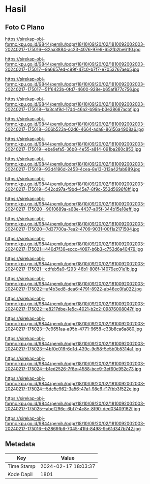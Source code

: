 # Hasil

## Foto C Plano

https://sirekap-obj-formc.kpu.go.id/9844/pemilu/pdpr/18/10/09/20/02/1810092002003-20240217-175016--82aa3884-ac23-4076-97e9-652fb2be61f0.jpg

https://sirekap-obj-formc.kpu.go.id/9844/pemilu/pdpr/18/10/09/20/02/1810092002003-20240217-175017--9a6657ed-c99f-47c0-b7f7-e7053767aeb5.jpg

https://sirekap-obj-formc.kpu.go.id/9844/pemilu/pdpr/18/10/09/20/02/1810092002003-20240217-175017--51f6423b-0fd7-4600-928e-b65af877c756.jpg

https://sirekap-obj-formc.kpu.go.id/9844/pemilu/pdpr/18/10/09/20/02/1810092002003-20240217-175018--1a3caf9d-17d4-46a2-b99a-b3e38687acbf.jpg

https://sirekap-obj-formc.kpu.go.id/9844/pemilu/pdpr/18/10/09/20/02/1810092002003-20240217-175018--306b523a-02d6-4664-ada8-86156a4908a6.jpg

https://sirekap-obj-formc.kpu.go.id/9844/pemilu/pdpr/18/10/09/20/02/1810092002003-20240217-175019--ebe9efa5-36b8-4e55-a814-091ba280c853.jpg

https://sirekap-obj-formc.kpu.go.id/9844/pemilu/pdpr/18/10/09/20/02/1810092002003-20240217-175019--93d4196d-2453-4cea-8e13-013a42fab889.jpg

https://sirekap-obj-formc.kpu.go.id/9844/pemilu/pdpr/18/10/09/20/02/1810092002003-20240217-175019--542cd97a-f9bd-45e7-8f9c-553d5696f8ff.jpg

https://sirekap-obj-formc.kpu.go.id/9844/pemilu/pdpr/18/10/09/20/02/1810092002003-20240217-175020--9010689a-a68e-4437-a05f-344b15e18eff.jpg

https://sirekap-obj-formc.kpu.go.id/9844/pemilu/pdpr/18/10/09/20/02/1810092002003-20240217-175020--7d37700a-7ea2-4709-9031-00f1a2171504.jpg

https://sirekap-obj-formc.kpu.go.id/9844/pemilu/pdpr/18/10/09/20/02/1810092002003-20240217-175021--440d7f36-eccc-4097-b6b3-c753d6a40479.jpg

https://sirekap-obj-formc.kpu.go.id/9844/pemilu/pdpr/18/10/09/20/02/1810092002003-20240217-175021--cdfeb5a9-f293-46b1-808f-14079ec01e1b.jpg

https://sirekap-obj-formc.kpu.go.id/9844/pemilu/pdpr/18/10/09/20/02/1810092002003-20240217-175022--af4b3ed8-dea6-4791-8922-ab46ec0fa022.jpg

https://sirekap-obj-formc.kpu.go.id/9844/pemilu/pdpr/18/10/09/20/02/1810092002003-20240217-175022--e8217dbe-1e5c-4021-b2c2-09876008047f.jpg

https://sirekap-obj-formc.kpu.go.id/9844/pemilu/pdpr/18/10/09/20/02/1810092002003-20240217-175023--7c9651aa-a95b-4771-9658-c33b8ca6a880.jpg

https://sirekap-obj-formc.kpu.go.id/9844/pemilu/pdpr/18/10/09/20/02/1810092002003-20240217-175023--4bf0c016-6d1d-439c-9d58-5e5b0b5314a1.jpg

https://sirekap-obj-formc.kpu.go.id/9844/pemilu/pdpr/18/10/09/20/02/1810092002003-20240217-175024--b1ed2526-7f6e-4588-bcc9-3ef60c952c73.jpg

https://sirekap-obj-formc.kpu.go.id/9844/pemilu/pdpr/18/10/09/20/02/1810092002003-20240217-175024--5dc5e962-3a56-47af-98c6-f17fbb3f522e.jpg

https://sirekap-obj-formc.kpu.go.id/9844/pemilu/pdpr/18/10/09/20/02/1810092002003-20240217-175025--abef296c-6bf7-4c8e-8f90-ded03409162f.jpg

https://sirekap-obj-formc.kpu.go.id/9844/pemilu/pdpr/18/10/09/20/02/1810092002003-20240217-175016--b2869fb6-7045-41fd-8498-9c61d347b742.jpg


## Metadata

| Key        | Value               |
| ---------- | ------------------- |
| Time Stamp | 2024-02-17 18:03:37 |
| Kode Dapil | 1801                |




